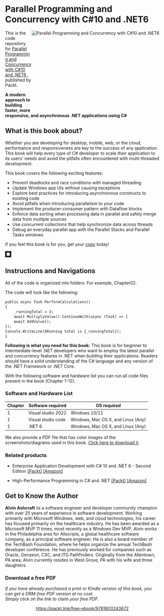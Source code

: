 


# Parallel Programming and Concurrency with C#10 and .NET6 

<a href="https://www.packtpub.com/product/parallel-programming-and-concurrency-with-c-10-and-net6/9781803243672?utm_source=github&utm_medium=repository&utm_campaign="><img src="https://static.packt-cdn.com/products/9781803243672/cover/smaller" alt="Parallel Programming and Concurrency with C#10 and .NET6 " height="256px" align="right"></a>

This is the code repository for [Parallel Programming and Concurrency with C#10 and .NET6 ](https://www.packtpub.com/product/parallel-programming-and-concurrency-with-c-10-and-net6/9781803243672?utm_source=github&utm_medium=repository&utm_campaign=), published by Packt.

**A modern approach to building faster, more responsive, and asynchronous .NET applications using C#**

## What is this book about?
Whether you are developing for desktop, mobile, web, or the cloud, performance and responsiveness are key to the success of any application. This book will help every type of C# developer to scale their application to its users’ needs and avoid the pitfalls often encountered with multi-threaded development.

This book covers the following exciting features:

* Prevent deadlocks and race conditions with managed threading
* Update Windows app UIs without causing exceptions
* Explore best practices for introducing asynchronous constructs to existing code
* Avoid pitfalls when introducing parallelism to your code
* Implement the producer-consumer pattern with Dataflow blocks
* Enforce data sorting when processing data in parallel and safely merge data from multiple sources
* Use concurrent collections that help synchronize data across threads
* Debug an everyday parallel app with the Parallel Stacks and Parallel Tasks windows

If you feel this book is for you, get your [copy](https://www.amazon.com/dp/1803243678) today!

<a href="https://www.packtpub.com/?utm_source=github&utm_medium=banner&utm_campaign=GitHubBanner"><img src="https://raw.githubusercontent.com/PacktPublishing/GitHub/master/GitHub.png" 
alt="https://www.packtpub.com/" border="5" /></a>

## Instructions and Navigations
All of the code is organized into folders. For example, Chapter02.

The code will look like the following:
```
public async Task PerformCalculations()
{
    _runningTotal = 3;
    await MultiplyValue().ContinueWith(async (Task) => {
    await AddValue();
});
Console.WriteLine($Running total is {_runningTotal});
}
```

**Following is what you need for this book:**
This book is for beginner to intermediate-level .NET developers who want to employ the latest parallel and concurrency features in .NET when building their applications. Readers should have a solid understanding of the C# language and any version of the .NET Framework or .NET Core.

With the following software and hardware list you can run all code files present in the book (Chapter 1-12).
### Software and Hardware List
| Chapter | Software required | OS required |
| -------- | ------------------------------------ | ----------------------------------- |
| 1 | Visual studio 2022 | Windows 10/11 |
| 1 | Visual studio code | Windows, Mac OS X, and Linux (Any) |
| 1 | .NET 6 | Windows, Mac OS X, and Linux (Any) |


We also provide a PDF file that has color images of the screenshots/diagrams used in this book. [Click here to download it](https://packt.link/Z4GcQ).

### Related products
* Enterprise Application Development with C# 10 and .NET 6 - Second Edition  [[Packt]](https://www.packtpub.com/product/enterprise-application-development-with-c-10-and-net-6/9781803232973?utm_source=github&utm_medium=repository&utm_campaign=) [[Amazon]](https://www.amazon.com/dp/1803232978)

* High-Performance Programming in C# and .NET  [[Packt]](https://www.packtpub.com/product/high-performance-programming-in-c-and-net/9781800564718?utm_source=github&utm_medium=repository&utm_campaign=) [[Amazon]](https://www.amazon.com/dp/1800564716)


## Get to Know the Author
**Alvin Ashcraft**
iis a software engineer and developer community champion with over 25 years of experience in software development. Working primarily with Microsoft Windows, web, and cloud technologies, his career has focused primarily on the healthcare industry. He has been awarded as a Microsoft MVP 11 times, most recently as a Windows Dev MVP.
Alvin works in the Philadelphia area for Allscripts, a global healthcare software company, as a principal software engineer. He is also a board member of the TechBash Foundation, where he helps organize the annual TechBash developer conference. He has previously worked for companies such as Oracle, Genzeon, CSC, and ITG Pathfinders.
Originally from the Allentown, PA area, Alvin currently resides in West Grove, PA with his wife and three daughters.





### Download a free PDF

 <i>If you have already purchased a print or Kindle version of this book, you can get a DRM-free PDF version at no cost.<br>Simply click on the link to claim your free PDF.</i>
<p align="center"> <a href="https://packt.link/free-ebook/9781803243672">https://packt.link/free-ebook/9781803243672 </a> </p>